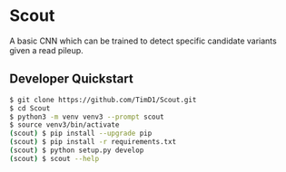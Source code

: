 # Scout

A basic CNN which can be trained to detect specific candidate variants given a read pileup.


## Developer Quickstart

```bash
$ git clone https://github.com/TimD1/Scout.git
$ cd Scout
$ python3 -m venv venv3 --prompt scout
$ source venv3/bin/activate
(scout) $ pip install --upgrade pip
(scout) $ pip install -r requirements.txt
(scout) $ python setup.py develop
(scout) $ scout --help
```
